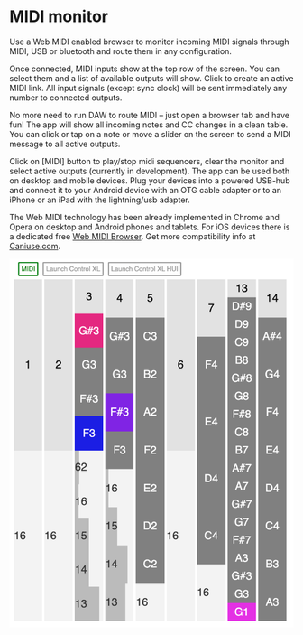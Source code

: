 # MIDI monitor

Use a Web MIDI enabled browser to monitor incoming MIDI signals through MIDI, USB or bluetooth and route them in any configuration.

Once connected, MIDI inputs show at the top row of the screen. You can select them and a list of available outputs will show. Click to create an active MIDI link. All input signals (except sync clock) will be sent immediately any number to connected outputs.

No more need to run DAW to route MIDI – just open a browser tab and have fun! The app will show all incoming notes and CC changes in a clean table. You can click or tap on a note or move a slider on the screen to send a MIDI message to all active outputs.

Click on [MIDI] button to play/stop midi sequencers, clear the monitor and select active outputs (currently in development). The app can be used both on desktop and mobile devices. Plug your devices into a powered USB-hub and connect it to your Android device with an OTG cable adapter or to an iPhone or an iPad with the lightning/usb adapter. 


The Web MIDI technology has been already implemented in Chrome and Opera on desktop and Android phones and tablets. For iOS devices there is a dedicated free [Web MIDI Browser](https://apps.apple.com/ru/app/web-midi-browser/id953846217). Get more compatibility info at [Caniuse.com](https://caniuse.com/#search=web%20midi).

![](screencapture-chromatone-center-apps-web-audio-components-2019-11-21-20_18_36.png)
